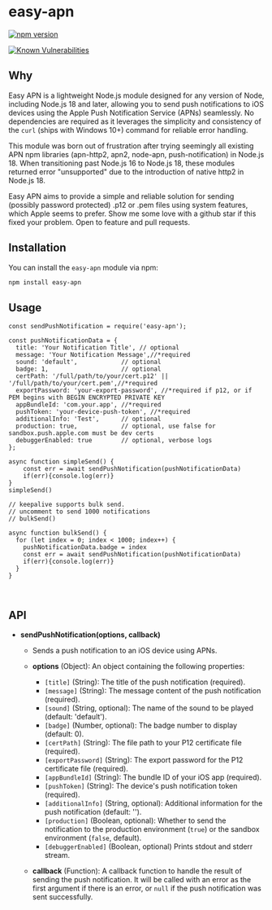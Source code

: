 # easy-apn
[![npm version](https://img.shields.io/npm/v/easy-apn)](https://www.npmjs.com/package/easy-apn)
<!-- [![License](https://img.shields.io/github/license/@swoopshops/easy-apn.svg)](https://github.com/dchahla/easy-apn/blob/master/LICENSE)  -->
[![Known Vulnerabilities](https://snyk.io/test/github/dchahla/easy-apn/badge.svg?targetFile=package.json)](https://snyk.io/test/github/dchahla/easy-apn?targetFile=package.json)




## Why

Easy APN is a lightweight Node.js module designed for any version of Node, including Node.js 18 and later, allowing you to send push notifications to iOS devices using the Apple Push Notification Service (APNs) seamlessly. No dependencies are required as it leverages the simplicity and consistency of the `curl` (ships with Windows 10+) command for reliable error handling.

This module was born out of frustration after trying seemingly all existing APN npm libraries (apn-http2, apn2, node-apn, push-notification) in Node.js 18. When transitioning past Node.js 16 to Node.js 18, these modules returned error "unsupported" due to the introduction of native http2 in Node.js 18.

Easy APN aims to provide a simple and reliable solution for sending (possibly password protected) .p12 or .pem files using system features, which Apple seems to prefer. Show me some love with a github star if this fixed your problem. Open to feature and pull requests.


## Installation

You can install the `easy-apn` module via npm:

```bash
npm install easy-apn
```
## Usage 
```
const sendPushNotification = require('easy-apn');

const pushNotificationData = {
  title: 'Your Notification Title', // optional
  message: 'Your Notification Message',//*required
  sound: 'default',            // optional
  badge: 1,                    // optional
  certPath: '/full/path/to/your/cert.p12' || '/full/path/to/your/cert.pem',//*required
  exportPassword: 'your-export-password', //*required if p12, or if PEM begins with BEGIN ENCRYPTED PRIVATE KEY
  appBundleId: 'com.your.app', //*required
  pushToken: 'your-device-push-token', //*required
  additionalInfo: 'Test',      // optional
  production: true,            // optional, use false for sandbox.push.apple.com must be dev certs 
  debuggerEnabled: true        // optional, verbose logs  
};

async function simpleSend() {
    const err = await sendPushNotification(pushNotificationData)
    if(err){console.log(err)}
}
simpleSend()

// keepalive supports bulk send.
// uncomment to send 1000 notifications
// bulkSend()

async function bulkSend() {
  for (let index = 0; index < 1000; index++) {
    pushNotificationData.badge = index
    const err = await sendPushNotification(pushNotificationData)
    if(err){console.log(err)}
  }
}



```

## API

- **sendPushNotification(options, callback)**
  - Sends a push notification to an iOS device using APNs.
  - **options** (Object): An object containing the following properties:
    - `[title]` (String): The title of the push notification (required).
    - `[message]` (String): The message content of the push notification (required).
    - `[sound]` (String, optional): The name of the sound to be played (default: 'default').
    - `[badge]` (Number, optional): The badge number to display (default: 0).
    - `[certPath]` (String): The file path to your P12 certificate file (required).
    - `[exportPassword]` (String): The export password for the P12 certificate file (required).
    - `[appBundleId]` (String): The bundle ID of your iOS app (required).
    - `[pushToken]` (String): The device's push notification token (required).
    - `[additionalInfo]` (String, optional): Additional information for the push notification (default: '').
    - `[production]` (Boolean, optional): Whether to send the notification to the production environment (`true`) or the sandbox environment (`false`, default).
    - `[debuggerEnabled]` (Boolean, optional) Prints stdout and stderr stream.

  - **callback** (Function): A callback function to handle the result of sending the push notification. It will be called with an error as the first argument if there is an error, or `null` if the push notification was sent successfully.

